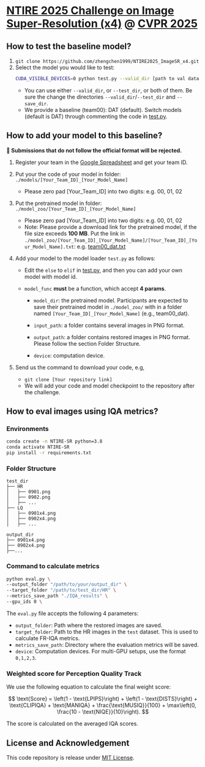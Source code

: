 # [NTIRE 2025 Challenge on Image Super-Resolution (x4)](https://cvlai.net/ntire/2025/) @ [CVPR 2025](https://cvpr.thecvf.com/)

## How to test the baseline model?

1. `git clone https://github.com/zhengchen1999/NTIRE2025_ImageSR_x4.git`
2. Select the model you would like to test:
    ```bash
    CUDA_VISIBLE_DEVICES=0 python test.py --valid_dir [path to val data dir] --test_dir [path to test data dir] --save_dir [path to your save dir] --model_id 0
    ```
    - You can use either `--valid_dir`, or `--test_dir`, or both of them. Be sure the change the directories `--valid_dir`/`--test_dir` and `--save_dir`.
    - We provide a baseline (team00): DAT (default). Switch models (default is DAT) through commenting the code in [test.py](./test.py#L19).

## How to add your model to this baseline?

**🚨 Submissions that do not follow the official format will be rejected.**

1. Register your team in the [Google Spreadsheet](https://docs.google.com/spreadsheets/d/1j6Rzt6St70lqbYi0f74le9qDiouj5suF35xOm2o5C9I/edit?usp=sharing) and get your team ID.

2. Put your the code of your model in folder:  `./models/[Your_Team_ID]_[Your_Model_Name]`

   - Please zero pad [Your_Team_ID] into two digits: e.g. 00, 01, 02

3. Put the pretrained model in folder: `./model_zoo/[Your_Team_ID]_[Your_Model_Name]`

   - Please zero pad [Your_Team_ID] into two digits: e.g. 00, 01, 02
   - Note: Please provide a download link for the pretrained model, if the file size exceeds **100 MB**. Put the link in `./model_zoo/[Your_Team_ID]_[Your_Model_Name]/[Your_Team_ID]_[Your_Model_Name].txt`: e.g. [team00_dat.txt](./model_zoo/team00_dat/team00_dat.txt)

4. Add your model to the model loader `test.py` as follows:

   - Edit the `else` to `elif` in [test.py](./test.py#L24), and then you can add your own model with model id.

   - `model_func` **must** be a function, which accept **4 params**. 

     - `model_dir`: the pretrained model. Participants are expected to save their pretrained model in `./model_zoo/` with in a folder named `[Your_Team_ID]_[Your_Model_Name]` (e.g., team00_dat). 

     - `input_path`: a folder contains several images in PNG format. 

     - `output_path`: a folder contains restored images in PNG format. Please follow the section Folder Structure. 

     - `device`: computation device.

5. Send us the command to download your code, e.g,

   - `git clone [Your repository link]`
   - We will add your code and model checkpoint to the repository after the challenge.

## How to eval images using IQA metrics?

### Environments

```sh
conda create -n NTIRE-SR python=3.8
conda activate NTIRE-SR
pip install -r requirements.txt
```


### Folder Structure
```
test_dir
├── HR
│   ├── 0901.png
│   ├── 0902.png
│   ├── ...
├── LQ
│   ├── 0901x4.png
│   ├── 0902x4.png
│   ├── ...
    
output_dir
├── 0901x4.png
├── 0902x4.png
├──...

```

### Command to calculate metrics

```sh
python eval.py \
--output_folder "/path/to/your/output_dir" \
--target_folder "/path/to/test_dir/HR" \
--metrics_save_path "./IQA_results" \
--gpu_ids 0 \
```

The `eval.py` file accepts the following 4 parameters:
- `output_folder`: Path where the restored images are saved.
- `target_folder`: Path to the HR images in the `test` dataset. This is used to calculate FR-IQA metrics.
- `metrics_save_path`: Directory where the evaluation metrics will be saved.
- `device`: Computation devices. For multi-GPU setups, use the format `0,1,2,3`.

### Weighted score for Perception Quality Track

We use the following equation to calculate the final weight score: 

$$
\text{Score} = \left(1 - \text{LPIPS}\right) + \left(1 - \text{DISTS}\right) + \text{CLIPIQA} + \text{MANIQA} + \frac{\text{MUSIQ}}{100} + \max\left(0, \frac{10 - \text{NIQE}}{10}\right). 
$$

The score is calculated on the averaged IQA scores. 

## License and Acknowledgement
This code repository is release under [MIT License](LICENSE). 
